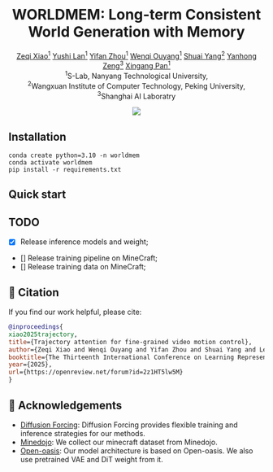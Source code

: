
<br>
<p align="center">
<h1 align="center"><strong>WORLDMEM: Long-term Consistent World Generation with Memory</strong></h1>
  <p align="center"><span><a href="https://natanielruiz.github.io/"></a></span>
              <a href="https://github.com/xizaoqu">Zeqi Xiao<sup>1</sup></a>
              <a href="https://nirvanalan.github.io/">Yushi Lan<sup>1</sup></a>
              <a href="https://zhouyifan.net/about/">Yifan Zhou<sup>1</sup></a>
              <a href="https://vicky0522.github.io/Wenqi-Ouyang/">Wenqi Ouyang<sup>1</sup></a>
              <a href="https://williamyang1991.github.io/">Shuai Yang<sup>2</sup></a>
              <a href="https://zengyh1900.github.io/">Yanhong Zeng<sup>3</sup></a>
              <a href="https://xingangpan.github.io/">Xingang Pan<sup>1</sup></a>    <br>
    <sup>1</sup>S-Lab, Nanyang Technological University, <br> <sup>2</sup>Wangxuan Institute of Computer Technology, Peking University,<br>  <sup>3</sup>Shanghai AI Laboratry
    </p>
</p>

<p align="center">
  <!-- <a href="https://arxiv.org/abs/2405.14864" target='_blank'>
    <img src="https://img.shields.io/badge/arXiv-2308.16911-blue?">
  </a> -->
  <a href="https://xizaoqu.github.io/worldmem/" target='_blank'>
    <img src="https://img.shields.io/badge/Project-&#x1F680-blue">
  </a>
</p>


## Installation

```
conda create python=3.10 -n worldmem
conda activate worldmem
pip install -r requirements.txt
```


## Quick start



## TODO

- [x] Release inference models and weight;
- [] Release training pipeline on MineCraft;
- [] Release training data on MineCraft;



## 🔗 Citation

If you find our work helpful, please cite:

```bibtex
@inproceedings{
xiao2025trajectory,
title={Trajectory attention for fine-grained video motion control},
author={Zeqi Xiao and Wenqi Ouyang and Yifan Zhou and Shuai Yang and Lei Yang and Jianlou Si and Xingang Pan},
booktitle={The Thirteenth International Conference on Learning Representations},
year={2025},
url={https://openreview.net/forum?id=2z1HT5lw5M}
}
```

## 👏 Acknowledgements
- [Diffusion Forcing](https://github.com/buoyancy99/diffusion-forcing): Diffusion Forcing provides flexible training and inference strategies for our methods.
- [Minedojo](https://github.com/MineDojo/MineDojo): We collect our minecraft dataset from Minedojo.
- [Open-oasis](https://github.com/etched-ai/open-oasis): Our model architecture is based on Open-oasis. We also use pretrained VAE and DiT weight from it.